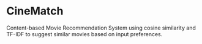 # CineMatch
Content-based Movie Recommendation System using cosine similarity and TF-IDF to suggest similar movies based on input preferences.
